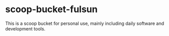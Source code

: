# scoop-bucket-fulsun
This is a scoop bucket for personal use, mainly including daily software and development tools.
